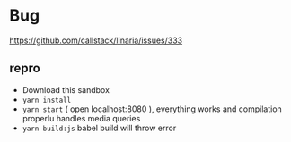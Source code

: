 # Bug

https://github.com/callstack/linaria/issues/333

## repro

- Download this sandbox
- `yarn install`
- `yarn start` ( open localhost:8080 ), everything works and compilation properlu handles media queries
- `yarn build:js` babel build will throw error
